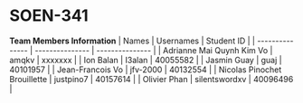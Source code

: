 # SOEN-341
  <b>Team Members Information</b>
| Names | Usernames | Student ID |
| --------------- | --------------- | --------------- |
| Adrianne Mai Quynh Kim Vo | amqkv | xxxxxxx |
| Ion Balan | I3alan | 40055582 |
| Jasmin Guay | guaj | 40101957 |
| Jean-Francois Vo | jfv-2000 | 40132554 |
| Nicolas Pinochet Brouillette | justpino7 | 40157614 |
| Olivier Phan | silentswordxv | 40096496 |   
